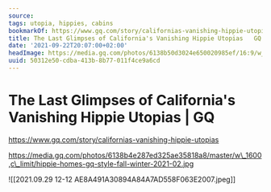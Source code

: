 ```yaml
---
source:
tags: utopia, hippies, cabins
bookmarkOf: https://www.gq.com/story/californias-vanishing-hippie-utopias
title: The Last Glimpses of California's Vanishing Hippie Utopias   GQ
date: '2021-09-22T20:07:00+02:00'
headImage: https://media.gq.com/photos/6138b50d3024e650020985ef/16:9/w_1280,c_limit/hippie-homes-gq-style-fall-winter-2021-social.jpg
uuid: 50312e50-cdba-413b-8b77-011f4ce9a6cd
---
```


# The Last Glimpses of California's Vanishing Hippie Utopias | GQ
https://www.gq.com/story/californias-vanishing-hippie-utopias


https://media.gq.com/photos/6138b4e287ed325ae35818a8/master/w\_1600,c\_limit/hippie-homes-gq-style-fall-winter-2021-02.jpg

![[2021.09.29 12-12 AE8A491A30894A84A7AD558F063E2007.jpeg]]
